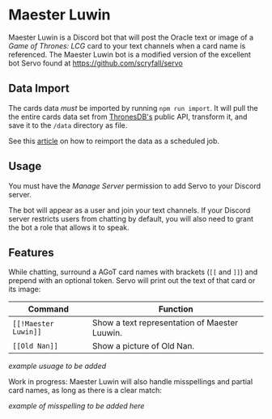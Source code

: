 # Maester Luwin

Maester Luwin is a Discord bot that will post the Oracle text or image of a _Game of Thrones: LCG_ card to your text channels when a card name is referenced. The Maester Luwin bot is a modified version of the excellent bot Servo found at 
https://github.com/scryfall/servo


## Data Import

The cards data _must_ be imported by running `npm run import`. It will pull the the entire cards data set from [ThronesDB's](https://thronesdb.com) public API, transform it, and save it to the `/data` directory as file.

See this [article](https://devcenter.heroku.com/articles/scheduler) on how to reimport the data as a scheduled job.

## Usage

You must have the _Manage Server_ permission to add Servo to your Discord server.

The bot will appear as a user and join your text channels. If your Discord server restricts users from chatting by default, you will also need to grant the bot a role that allows it to speak.

## Features

While chatting, surround a AGoT card names with brackets (`[[` and `]]`) and prepend with an optional token. Servo will print out the text of that card or its image:

| Command               | Function                                        |
|-----------------------|-------------------------------------------------|
| `[[!Maester Luwin]]`  | Show a text representation of Maester Luuwin.   |
| `[[Old Nan]]`         | Show a picture of Old Nan.                      |

_example usuage to be added_

Work in progress: Maester Luwin will also handle misspellings and partial card names, as long as there is a clear match:

_example of misspelling to be added here_
